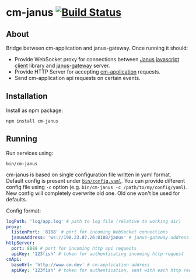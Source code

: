 cm-janus [![Build Status](https://travis-ci.org/cargomedia/cm-janus.png?branch=master)](https://travis-ci.org/cargomedia/cm-janus)
========

## About
Bridge between cm-application and janus-gateway. Once running it should:
- Provide WebSocket proxy for connections between [Janus javascript client](https://github.com/meetecho/janus-gateway/blob/master/html/janus.js) library and [janus-gateway](https://github.com/meetecho/janus-gateway) server.
- Provide HTTP Server for accepting [cm-application](https://github.com/cargomedia/cm) requests.
- Send cm-application api requests on certain events.

## Installation
Install as npm package:
```
npm install cm-janus
```

## Running
Run services using:
```
bin/cm-janus
```
cm-janus is based on single configuration file written in yaml format. Default config is present under [`bin/config.yaml`](bin/config.yaml).
You can provide different config file using `-c` option (e.g. `bin/cm-janus -c /path/to/my/config/yaml`). New config will completely overwrite old one. Old one won't be used for defaults.

Config format:

```yaml
logPath: 'log/app.log' # path to log file (relative to working dir)
proxy:
  listenPort: '8188' # port for incoming WebSocket connections
  janusAddress: 'ws://198.23.87.26:8188/janus' # janus-gateway address for proxying WebSocket connections
httpServer:
  port: 8888 # port for incoming http api requests
  apiKey: '123fish' # token for authenticating incoming http request
cmApi:
  baseUrl: 'http://www.cm.dev' # cm-application address
  apiKey: '123fish' # token for authentication, sent with each http request
```
